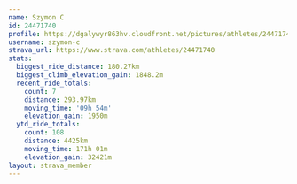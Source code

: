 ```yaml
---
name: Szymon C
id: 24471740
profile: https://dgalywyr863hv.cloudfront.net/pictures/athletes/24471740/7213253/3/large.jpg
username: szymon-c
strava_url: https://www.strava.com/athletes/24471740
stats:
  biggest_ride_distance: 180.27km
  biggest_climb_elevation_gain: 1848.2m
  recent_ride_totals:
    count: 7
    distance: 293.97km
    moving_time: '09h 54m'
    elevation_gain: 1950m
  ytd_ride_totals:
    count: 108
    distance: 4425km
    moving_time: 171h 01m
    elevation_gain: 32421m
layout: strava_member
--- 
```

